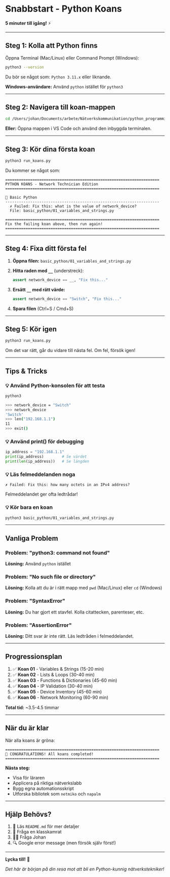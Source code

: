 # Snabbstart - Python Koans

**5 minuter till igång!** ⚡

---

## Steg 1: Kolla att Python finns

Öppna Terminal (Mac/Linux) eller Command Prompt (Windows):

```bash
python3 --version
```

Du bör se något som: `Python 3.11.x` eller liknande.

**Windows-användare:** Använd `python` istället för `python3`

---

## Steg 2: Navigera till koan-mappen

```bash
cd /Users/johan/Documents/arbete/Nätverkskommunikation/python_programming/koan
```

**Eller:** Öppna mappen i VS Code och använd den inbyggda terminalen.

---

## Steg 3: Kör dina första koan

```bash
python3 run_koans.py
```

Du kommer se något som:

```
====================================================================
PYTHON KOANS - Network Technician Edition
====================================================================

📁 Basic Python
--------------------------------------------------------------------
  ✗ Failed: Fix this: what is the value of network_device?
  File: basic_python/01_variables_and_strings.py

====================================================================
Fix the failing koan above, then run again!
====================================================================
```

---

## Steg 4: Fixa ditt första fel

1. **Öppna filen:** `basic_python/01_variables_and_strings.py`

2. **Hitta raden med `__`** (understreck):
   ```python
   assert network_device == __, "Fix this..."
   ```

3. **Ersätt `__` med rätt värde:**
   ```python
   assert network_device == "Switch", "Fix this..."
   ```

4. **Spara filen** (Ctrl+S / Cmd+S)

---

## Steg 5: Kör igen

```bash
python3 run_koans.py
```

Om det var rätt, går du vidare till nästa fel. Om fel, försök igen!

---

## Tips & Tricks

### 💡 Använd Python-konsolen för att testa

```bash
python3

>>> network_device = "Switch"
>>> network_device
'Switch'
>>> len("192.168.1.1")
11
>>> exit()
```

### 💡 Använd print() för debugging

```python
ip_address = "192.168.1.1"
print(ip_address)        # Se värdet
print(len(ip_address))   # Se längden
```

### 💡 Läs felmeddelanden noga

```
✗ Failed: Fix this: how many octets in an IPv4 address?
```

Felmeddelandet ger ofta ledtrådar!

### 💡 Kör bara en koan

```bash
python3 basic_python/01_variables_and_strings.py
```

---

## Vanliga Problem

### Problem: "python3: command not found"
**Lösning:** Använd `python` istället

### Problem: "No such file or directory"
**Lösning:** Kolla att du är i rätt mapp med `pwd` (Mac/Linux) eller `cd` (Windows)

### Problem: "SyntaxError"
**Lösning:** Du har gjort ett stavfel. Kolla citattecken, parenteser, etc.

### Problem: "AssertionError"
**Lösning:** Ditt svar är inte rätt. Läs ledtråden i felmeddelandet.

---

## Progressionsplan

1. ✅ **Koan 01** - Variables & Strings (15-20 min)
2. ✅ **Koan 02** - Lists & Loops (30-40 min)
3. ✅ **Koan 03** - Functions & Dictionaries (45-60 min)
4. ✅ **Koan 04** - IP Validation (30-40 min)
5. ✅ **Koan 05** - Device Inventory (45-60 min)
6. ✅ **Koan 06** - Network Monitoring (60-90 min)

**Total tid:** ~3.5-4.5 timmar

---

## När du är klar

När alla koans är gröna:

```
====================================================================
🎉 CONGRATULATIONS! All koans completed!
====================================================================
```

**Nästa steg:**
- Visa för läraren
- Applicera på riktiga nätverkslabb
- Bygg egna automationsskript
- Utforska bibliotek som `netmiko` och `napalm`

---

## Hjälp Behövs?

1. 📖 Läs `README.md` för mer detaljer
2. 💬 Fråga en klasskamrat
3. 👨‍🏫 Fråga Johan
4. 🔍 Google error message (men försök själv först!)

---

**Lycka till!** 🚀

*Det här är början på din resa mot att bli en Python-kunnig nätverkstekniker!*
